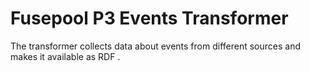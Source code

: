 Fusepool P3 Events Transformer
============================

The transformer collects data about events from different sources and makes it available as RDF
.
